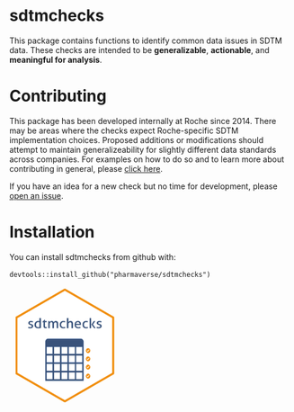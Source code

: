 
# sdtmchecks

This package contains functions to identify common data issues in SDTM data.  These checks are intended to be **generalizable**, **actionable**, and **meaningful for analysis**.  
  
# Contributing

This package has been developed internally at Roche since 2014.  There may be areas where the checks expect Roche-specific SDTM implementation choices.  Proposed additions or modifications should attempt to maintain generalizeability for slightly different data standards across companies.  For examples on how to do so and to learn more about contributing in general, please [click here](https://pharmaverse.github.io/sdtmchecks/articles/write_a_check.html).  

If you have an idea for a new check but no time for development, please [open an 
issue](https://github.com/pharmaverse/sdtmchecks/issues).


# Installation

You can install sdtmchecks from github with:

```{r}
devtools::install_github("pharmaverse/sdtmchecks")
```

<img src="man/figures/logo_em.png" alt="drawing" width="200"/>
